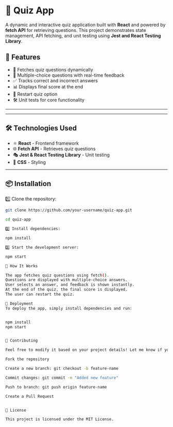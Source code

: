 # 🧠 Quiz App

A dynamic and interactive quiz application built with **React** and powered by **fetch API** for retrieving questions. This project demonstrates state management, API fetching, and unit testing using **Jest and React Testing Library**.

## 🚀 Features

- 📝 Fetches quiz questions dynamically
- 🎯 Multiple-choice questions with real-time feedback
- ✅ Tracks correct and incorrect answers
- 📊 Displays final score at the end
- 🔄 Restart quiz option
- 🛠️ Unit tests for core functionality

---


---

## 🛠️ Technologies Used

- ⚛️ **React** - Frontend framework
- 🌐 **Fetch API** - Retrieves quiz questions
- 🎭 **Jest & React Testing Library** - Unit testing
- 💅 **CSS** - Styling

---

## 📦 Installation

1️⃣ Clone the repository:

```sh
git clone https://github.com/your-username/quiz-app.git

cd quiz-app

2️⃣ Install dependencies:

npm install

3️⃣ Start the development server:

npm start

📝 How It Works

The app fetches quiz questions using fetch().
Questions are displayed with multiple-choice answers.
User selects an answer, and feedback is shown instantly.
At the end of the quiz, the final score is displayed.
The user can restart the quiz.

🚀 Deployment
To deploy the app, simply install dependencies and run:


npm install
npm start


🤝 Contributing

Feel free to modify it based on your project details! Let me know if you need any more changes. 🚀😊

Fork the repository

Create a new branch: git checkout -b feature-name

Commit changes: git commit -m "Added new feature"

Push to branch: git push origin feature-name

Create a Pull Request


📜 License

This project is licensed under the MIT License.

